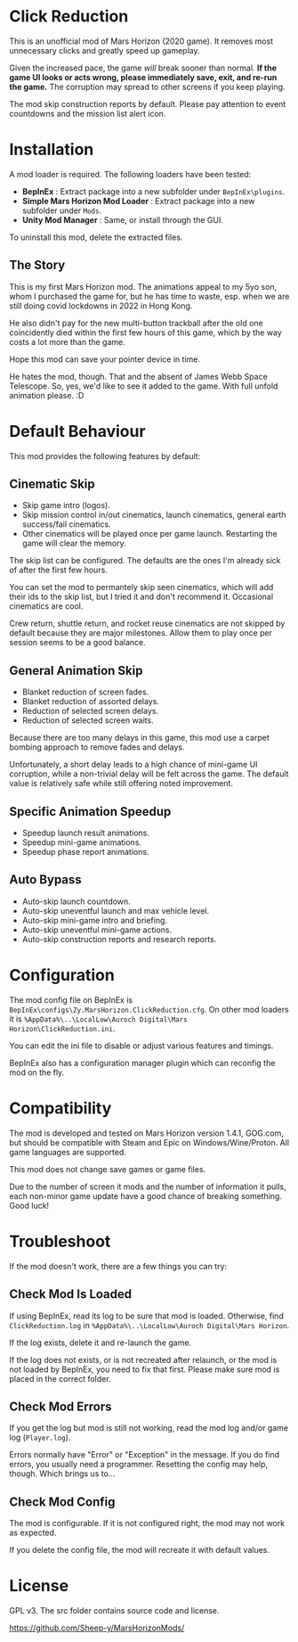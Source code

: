 # Click Reduction #

This is an unofficial mod of Mars Horizon (2020 game).
It removes most unnecessary clicks and greatly speed up gameplay.

Given the increased pace, the game *will* break sooner than normal.
**If the game UI looks or acts wrong, please immediately save, exit, and re-run the game.**
The corruption may spread to other screens if you keep playing.

The mod skip construction reports by default.
Please pay attention to event countdowns and the mission list alert icon.


# Installation #

A mod loader is required.  The following loaders have been tested:

* **BepInEx** : Extract package into a new subfolder under `BepInEx\plugins`.
* **Simple Mars Horizon Mod Loader** : Extract package into a new subfolder under `Mods`.
* **Unity Mod Manager** : Same, or install through the GUI.

To uninstall this mod, delete the extracted files.


## The Story ##

This is my first Mars Horizon mod.
The animations appeal to my 5yo son, whom I purchased the game for, but he has time to waste,
esp. when we are still doing covid lockdowns in 2022 in Hong Kong.

He also didn't pay for the new multi-button trackball after the old one coincidently died
within the first few hours of this game, which by the way costs a lot more than the game.

Hope this mod can save your pointer device in time.

He hates the mod, though.  That and the absent of James Webb Space Telescope.
So, yes, we'd like to see it added to the game.  With full unfold animation please. :D


# Default Behaviour #

This mod provides the following features by default:

## Cinematic Skip ##

* Skip game intro (logos).
* Skip mission control in/out cinematics, launch cinematics, general earth success/fail cinematics.
* Other cinematics will be played once per game launch.  Restarting the game will clear the memory.

The skip list can be configured.  The defaults are the ones I'm already sick of after the first few hours.

You can set the mod to permantely skip seen cinematics, which will add their ids to the skip list,
but I tried it and don't recommend it.  Occasional cinematics are cool.

Crew return, shuttle return, and rocket reuse cinematics are not skipped by default because they are major milestones.
Allow them to play once per session seems to be a good balance.

## General Animation Skip ##

* Blanket reduction of screen fades.
* Blanket reduction of assorted delays.
* Reduction of selected screen delays.
* Reduction of selected screen waits.

Because there are too many delays in this game,
this mod use a carpet bombing approach to remove fades and delays.

Unfortunately, a short delay leads to a high chance of mini-game UI corruption,
while a non-trivial delay will be felt across the game.
The default value is relatively safe while still offering noted improvement.

## Specific Animation Speedup ##

* Speedup launch result animations.
* Speedup mini-game animations.
* Speedup phase report animations.

## Auto Bypass ##

* Auto-skip launch countdown.
* Auto-skip uneventful launch and max vehicle level.
* Auto-skip mini-game intro and briefing.
* Auto-skip uneventful mini-game actions.
* Auto-skip construction reports and research reports.


# Configuration #

The mod config file on BepInEx is `BepInEx\configs\Zy.MarsHorizon.ClickReduction.cfg`.
On other mod loaders it is `%AppData%\..\LocalLow\Auroch Digital\Mars Horizon\ClickReduction.ini`.

You can edit the ini file to disable or adjust various features and timings.

BepInEx also has a configuration manager plugin which can reconfig the mod on the fly.


# Compatibility #

The mod is developed and tested on Mars Horizon version 1.4.1, GOG.com,
but should be compatible with Steam and Epic on Windows/Wine/Proton.
All game languages are supported.

This mod does not change save games or game files.

Due to the number of screen it mods and the number of information it pulls,
each non-minor game update have a good chance of breaking something.
Good luck!


# Troubleshoot #

If the mod doesn't work, there are a few things you can try:

## Check Mod Is Loaded

If using BepInEx, read its log to be sure that mod is loaded.
Otherwise, find `ClickReduction.log` in `%AppData%\..\LocalLow\Auroch Digital\Mars Horizon`.

If the log exists, delete it and re-launch the game.

If the log does not exists, or is not recreated after relaunch, or the mod is not loaded by BepInEx,
you need to fix that first.  Please make sure mod is placed in the correct folder.

## Check Mod Errors

If you get the log but mod is still not working, read the mod log and/or game log (`Player.log`).

Errors normally have "Error" or "Exception" in the message.
If you do find errors, you usually need a programmer.
Resetting the config may help, though.  Which brings us to...

## Check Mod Config

The mod is configurable.  If it is not configured right, the mod may not work as expected.

If you delete the config file, the mod will recreate it with default values.


# License #

GPL v3.  The src folder contains source code and license.

https://github.com/Sheep-y/MarsHorizonMods/